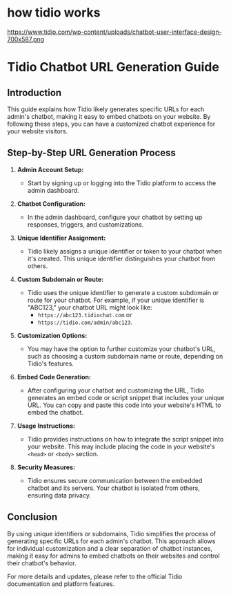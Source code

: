 # how tidio works

https://www.tidio.com/wp-content/uploads/chatbot-user-interface-design-700x587.png

# Tidio Chatbot URL Generation Guide

## Introduction

This guide explains how Tidio likely generates specific URLs for each admin's chatbot, making it easy to embed chatbots on your website. By following these steps, you can have a customized chatbot experience for your website visitors.

## Step-by-Step URL Generation Process

1. **Admin Account Setup:**

   - Start by signing up or logging into the Tidio platform to access the admin dashboard.

2. **Chatbot Configuration:**

   - In the admin dashboard, configure your chatbot by setting up responses, triggers, and customizations.

3. **Unique Identifier Assignment:**

   - Tidio likely assigns a unique identifier or token to your chatbot when it's created. This unique identifier distinguishes your chatbot from others.

4. **Custom Subdomain or Route:**

   - Tidio uses the unique identifier to generate a custom subdomain or route for your chatbot. For example, if your unique identifier is "ABC123," your chatbot URL might look like:
     - `https://abc123.tidiochat.com` or
     - `https://tidio.com/admin/abc123`.

5. **Customization Options:**

   - You may have the option to further customize your chatbot's URL, such as choosing a custom subdomain name or route, depending on Tidio's features.

6. **Embed Code Generation:**

   - After configuring your chatbot and customizing the URL, Tidio generates an embed code or script snippet that includes your unique URL. You can copy and paste this code into your website's HTML to embed the chatbot.

7. **Usage Instructions:**

   - Tidio provides instructions on how to integrate the script snippet into your website. This may include placing the code in your website's `<head>` or `<body>` section.

8. **Security Measures:**
   - Tidio ensures secure communication between the embedded chatbot and its servers. Your chatbot is isolated from others, ensuring data privacy.

## Conclusion

By using unique identifiers or subdomains, Tidio simplifies the process of generating specific URLs for each admin's chatbot. This approach allows for individual customization and a clear separation of chatbot instances, making it easy for admins to embed chatbots on their websites and control their chatbot's behavior.

For more details and updates, please refer to the official Tidio documentation and platform features.
